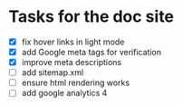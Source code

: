 # Tasks for the doc site
- [X] fix hover links in light mode
- [X] add Google meta tags for verification
- [X] improve meta descriptions
- [ ] add sitemap.xml
- [ ] ensure html rendering works
- [ ] add google analytics 4
